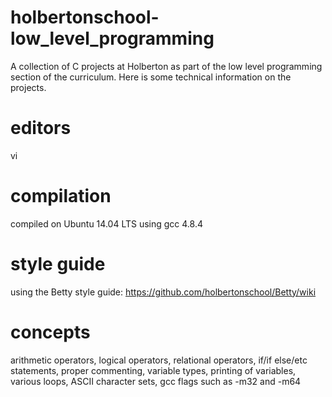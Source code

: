 # holbertonschool-low_level_programming
A collection of C projects at Holberton as part of the low level programming section of the curriculum. Here is some technical information on the projects.

# editors
vi

# compilation
compiled on Ubuntu 14.04 LTS using gcc 4.8.4

# style guide
using the Betty style guide: https://github.com/holbertonschool/Betty/wiki

# concepts
arithmetic operators, logical operators, relational operators, if/if else/etc statements, proper commenting, variable types, printing of variables, various loops, ASCII character sets, gcc flags such as -m32 and -m64
